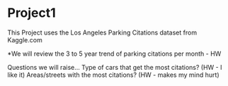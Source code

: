 # Project1
This Project uses the Los Angeles Parking Citations dataset from Kaggle.com

*We will review the 3 to 5 year trend of parking citations per month - HW


Questions we will raise...
Type of cars that get the most citations? (HW - I like it)
Areas/streets with the most citations? (HW - makes my mind hurt)

